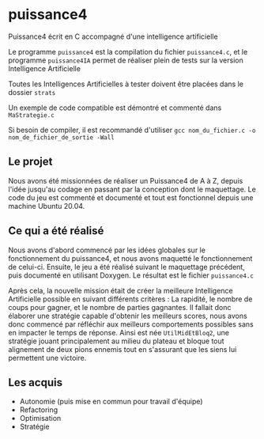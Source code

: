 # puissance4
Puissance4 écrit en C accompagné d'une intelligence artificielle

Le programme `puissance4` est la compilation du fichier `puissance4.c`, et le programme `puissance4IA` permet de réaliser plein de tests sur la version Intelligence Artificielle

Toutes les Intelligences Artificielles à tester doivent être placées dans le dossier `strats`

Un exemple de code compatible est démontré et commenté dans `MaStrategie.c`

Si besoin de compiler, il est recommandé d'utiliser `gcc nom_du_fichier.c -o nom_de_fichier_de_sortie -Wall`

## Le projet
Nous avons été missionnées de réaliser un Puissance4 de A à Z, depuis l'idée jusqu'au codage en passant par la conception dont le maquettage. Le code du jeu est commenté et documenté et tout est fonctionnel depuis une machine Ubuntu 20.04.

## Ce qui a été réalisé
Nous avons d'abord commencé par les idées globales sur le fonctionnement du puissance4, et nous avons maquetté le fonctionnement de celui-ci. Ensuite, le jeu a été réalisé suivant le maquettage précédent, puis documenté en utilisant Doxygen. Le résultat est le fichier `puissance4.c`

Après cela, la nouvelle mission était de créer la meilleure Intelligence Artificielle possible en suivant différents critères : La rapidité, le nombre de coups pour gagner, et le nombre de parties gagnantes. Il fallait donc élaborer une stratégie capable d'obtenir les meilleurs scores, nous avons donc commencé par réfléchir aux meilleurs comportements possibles sans en impacter le temps de réponse. Ainsi est née `UtilMidEtBloq2`, une stratégie jouant principalement au milieu du plateau et bloque tout alignement de deux pions ennemis tout en s'assurant que les siens lui permettent une victoire.

## Les acquis
- Autonomie (puis mise en commun pour travail d'équipe)
- Refactoring
- Optimisation
- Stratégie
